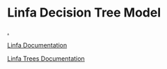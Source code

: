 # Linfa Decision Tree Model

[.](https://github.com/UlrikThygePedersen/rust_projects/blob/main/mascot.svg)

[Linfa Documentation](https://github.com/rust-ml/linfa)

[Linfa Trees Documentation](https://docs.rs/linfa-trees/latest/linfa_trees/)